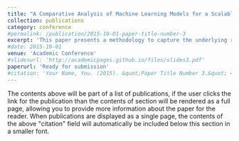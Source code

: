 ```yaml
---
title: "A Comparative Analysis of Machine Learning Models for a Scalable Electrical Model-Free Voltage Calculation Methodology"
collection: publications
category: conference
#permalink: /publication/2015-10-01-paper-title-number-3
excerpt: 'This paper presents a methodology to capture the underlying relationships among historical smart meter data (P, Q, and V) and the corresponding low-voltage (LV) network. The research include a comprehensive analysis and comparison of three machine learning (ML) models: Random Forest Regression, XGBoost, and Artificial Neural Networks (ANN).'
#date: 2015-10-01
venue: 'Academic Conference'
#slidesurl: 'http://academicpages.github.io/files/slides3.pdf'
paperurl: 'Ready for submission'
#citation: 'Your Name, You. (2015). &quot;Paper Title Number 3.&quot; <i>Journal 1</i>. 1(3).'
---
```


The contents above will be part of a list of publications, if the user clicks the link for the publication than the contents of section will be rendered as a full page, allowing you to provide more information about the paper for the reader. When publications are displayed as a single page, the contents of the above "citation" field will automatically be included below this section in a smaller font.
